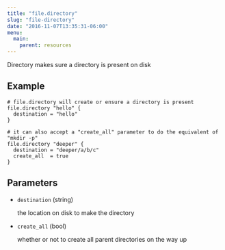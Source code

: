```yaml
---
title: "file.directory"
slug: "file-directory"
date: "2016-11-07T13:35:31-06:00"
menu:
  main:
    parent: resources
---
```



Directory makes sure a directory is present on disk


## Example

```hcl
# file.directory will create or ensure a directory is present
file.directory "hello" {
  destination = "hello"
}

# it can also accept a "create_all" parameter to do the equivalent of "mkdir -p"
file.directory "deeper" {
  destination = "deeper/a/b/c"
  create_all  = true
}

```


## Parameters

- `destination` (string)

  the location on disk to make the directory

- `create_all` (bool)

  whether or not to create all parent directories on the way up


